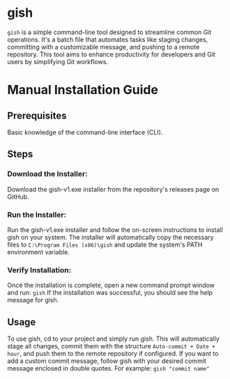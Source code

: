 # gish
`gish` is a simple command-line tool designed to streamline common Git operations. It's a batch file that automates tasks like staging changes, committing with a customizable message, and pushing to a remote repository. This tool aims to enhance productivity for developers and Git users by simplifying Git workflows.


# Manual Installation Guide

## Prerequisites
Basic knowledge of the command-line interface (CLI).

## Steps
### Download the Installer:
Download the gish-v1.exe installer from the repository's releases page on GitHub.

### Run the Installer:
Run the gish-v1.exe installer and follow the on-screen instructions to install gish on your system. The installer will automatically copy the necessary files to `C:\Program Files (x86)\gish` and update the system's PATH environment variable.

### Verify Installation:
Once the installation is complete, open a new command prompt window and run:
```gish```
If the installation was successful, you should see the help message for gish.

## Usage
To use gish, cd to your project and simply run gish. This will automatically stage all changes, commit them with the structure
`Auto-commit + Date + hour`, and push them to the remote repository if configured.
If you want to add a custom commit message, follow gish with your desired commit message enclosed in double quotes. For example:
```gish "commit name"```
